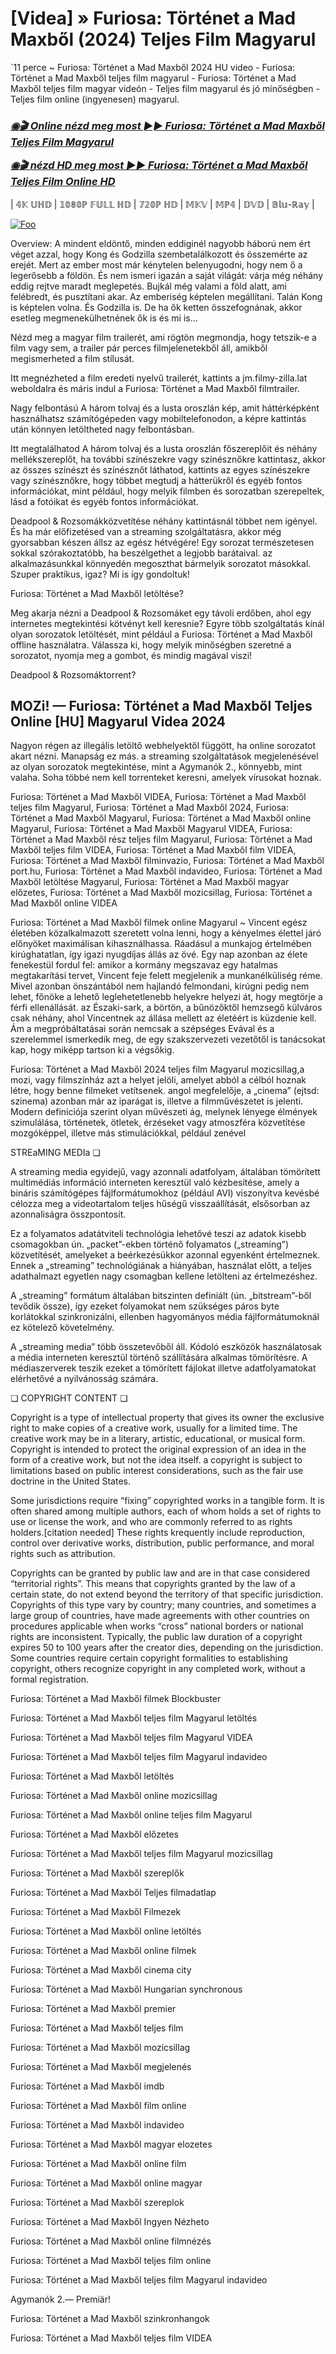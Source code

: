 <h1 tabindex="-1" class="heading-element" dir="auto">[Videa] » Furiosa: Történet a Mad Maxből (2024) Teljes Film Magyarul</h1>

`11 perce ~ Furiosa: Történet a Mad Maxből 2024 HU video - Furiosa: Történet a Mad Maxből teljes film magyarul - Furiosa: Történet a Mad Maxből teljes film magyar videón - Teljes film magyarul és jó minőségben - Teljes film online (ingyenesen) magyarul.

<b><i><h3> <a href="https://dmov.fun/hu/movie/786892/furiosa-a-mad-max-saga-gityub" rel="nofollow">◉🎬 Online nézd meg most ►► Furiosa: Történet a Mad Maxből Teljes Film Magyarul</a></b></i></h>

<b><i><h> <a href="https://dmov.fun/hu/movie/786892/furiosa-a-mad-max-saga-gityub" rel="nofollow">◉🎬 nézd HD meg most ►► Furiosa: Történet a Mad Maxből Teljes Film Online HD</a></b></i></h3>

| 𝟜𝕂 𝕌ℍ𝔻 | 𝟙𝟘𝟠𝟘ℙ 𝔽𝕌𝕃𝕃 ℍ𝔻 | 𝟟𝟚𝟘ℙ ℍ𝔻 | 𝕄𝕂𝕍 | 𝕄ℙ𝟜 | 𝔻𝕍𝔻 | 𝔹𝕝𝕦-ℝ𝕒𝕪 |

<a href="https://dmov.fun/hu/movie/786892/furiosa-a-mad-max-saga-gityub" rel="nofollow"><img src="https://camo.githubusercontent.com/917e6ed5c302499242165dcc02bdbce85c075fd21b35918eb9c0b771855261b8/68747470733a2f2f7374617469632e7769787374617469632e636f6d2f6d656469612f6232343966395f61646163386637306662336634356238383639313639366337376465313866337e6d76322e676966" alt="Foo" style="max-width: 100%;"></a>

Overview: A mindent eldöntő, minden eddiginél nagyobb háború nem ért véget azzal, hogy Kong és Godzilla szembetalálkozott és összemérte az erejét. Mert az ember most már kénytelen belenyugodni, hogy nem ő a legerősebb a földön. És nem ismeri igazán a saját világát: várja még néhány eddig rejtve maradt meglepetés. Bujkál még valami a föld alatt, ami felébredt, és pusztítani akar. Az emberiség képtelen megállítani. Talán Kong is képtelen volna. És Godzilla is. De ha ők ketten összefognának, akkor esetleg megmenekülhetnének ők is és mi is…

Nézd meg a magyar film trailerét, ami rögtön megmondja, hogy tetszik-e a film vagy sem, a trailer pár perces filmjelenetekből áll, amikből megismerheted a film stílusát.

Itt megnézheted a film eredeti nyelvű trailerét, kattints a jm.filmy-zilla.lat weboldalra és máris indul a Furiosa: Történet a Mad Maxből filmtrailer.

Nagy felbontású A három tolvaj és a lusta oroszlán kép, amit háttérképként használhatsz számítógépeden vagy mobiltelefonodon, a képre kattintás után könnyen letöltheted nagy felbontásban.

Itt megtalálhatod A három tolvaj és a lusta oroszlán főszereplőit és néhány mellékszereplőt, ha további színészekre vagy színésznőkre kattintasz, akkor az összes színészt és színésznőt láthatod, kattints az egyes színészekre vagy színésznőkre, hogy többet megtudj a hátterükről és egyéb fontos információkat, mint például, hogy melyik filmben és sorozatban szerepeltek, lásd a fotóikat és egyéb fontos információkat.

Deadpool & Rozsomákközvetítése néhány kattintásnál többet nem igényel. És ha már előfizetésed van a streaming szolgáltatásra, akkor még gyorsabban készen állsz az egész hétvégére! Egy sorozat természetesen sokkal szórakoztatóbb, ha beszélgethet a legjobb barátaival. az alkalmazásunkkal könnyedén megoszthat bármelyik sorozatot másokkal. Szuper praktikus, igaz? Mi is így gondoltuk!

Furiosa: Történet a Mad Maxből letöltése?

Meg akarja nézni a Deadpool & Rozsomáket egy távoli erdőben, ahol egy internetes megtekintési kötvényt kell keresnie? Egyre több szolgáltatás kínál olyan sorozatok letöltését, mint például a Furiosa: Történet a Mad Maxből offline használatra. Válassza ki, hogy melyik minőségben szeretné a sorozatot, nyomja meg a gombot, és mindig magával viszi!

Deadpool & Rozsomáktorrent?

## MOZi! — Furiosa: Történet a Mad Maxből Teljes Online [HU] Magyarul Videa 2024

Nagyon régen az illegális letöltő webhelyektől függött, ha online sorozatot akart nézni. Manapság ez más. a streaming szolgáltatások megjelenésével az olyan sorozatok megtekintése, mint a Agymanók 2., könnyebb, mint valaha. Soha többé nem kell torrenteket keresni, amelyek vírusokat hoznak.

Furiosa: Történet a Mad Maxből VIDEA, Furiosa: Történet a Mad Maxből teljes film Magyarul, Furiosa: Történet a Mad Maxből 2024, Furiosa: Történet a Mad Maxből Magyarul, Furiosa: Történet a Mad Maxből online Magyarul, Furiosa: Történet a Mad Maxből Magyarul VIDEA, Furiosa: Történet a Mad Maxből rész teljes film Magyarul, Furiosa: Történet a Mad Maxből teljes film VIDEA, Furiosa: Történet a Mad Maxből film VIDEA, Furiosa: Történet a Mad Maxből filminvazio, Furiosa: Történet a Mad Maxből port.hu, Furiosa: Történet a Mad Maxből indavideo, Furiosa: Történet a Mad Maxből letöltése Magyarul, Furiosa: Történet a Mad Maxből magyar előzetes, Furiosa: Történet a Mad Maxből mozicsillag, Furiosa: Történet a Mad Maxből online VIDEA

Furiosa: Történet a Mad Maxből filmek online Magyarul ~ Vincent egész életében közalkalmazott szeretett volna lenni, hogy a kényelmes élettel járó előnyöket maximálisan kihasználhassa. Ráadásul a munkajog értelmében kirúghatatlan, így igazi nyugdíjas állás az övé. Egy nap azonban az élete fenekestül fordul fel: amikor a kormány megszavaz egy hatalmas megtakarítási tervet, Vincent feje felett megjelenik a munkanélküliség réme. Mivel azonban önszántából nem hajlandó felmondani, kirúgni pedig nem lehet, főnöke a lehető leglehetetlenebb helyekre helyezi át, hogy megtörje a férfi ellenállását. az Északi-sark, a börtön, a bűnözőktől hemzsegő külváros csak néhány, ahol Vincentnek az állása mellett az életéért is küzdenie kell. Ám a megpróbáltatásai során nemcsak a szépséges Evával és a szerelemmel ismerkedik meg, de egy szakszervezeti vezetőtől is tanácsokat kap, hogy miképp tartson ki a végsőkig.

Furiosa: Történet a Mad Maxből 2024 teljes film Magyarul mozicsillag,a mozi, vagy filmszínház azt a helyet jelöli, amelyet abból a célból hoznak létre, hogy benne filmeket vetítsenek. angol megfelelője, a „cinema” (ejtsd: szinema) azonban már az iparágat is, illetve a filmművészetet is jelenti. Modern definíciója szerint olyan művészeti ág, melynek lényege élmények szimulálása, történetek, ötletek, érzéseket vagy atmoszféra közvetítése mozgóképpel, illetve más stimulációkkal, például zenével

STREaMING MEDIa ❏

A streaming media egyidejű, vagy azonnali adatfolyam, általában tömörített multimédiás információ interneten keresztül való kézbesítése, amely a bináris számítógépes fájlformátumokhoz (például AVI) viszonyítva kevésbé célozza meg a videotartalom teljes hűségű visszaállítását, elsősorban az azonnaliságra összpontosít.

Ez a folyamatos adatátviteli technológia lehetővé teszi az adatok kisebb csomagokban ún. „packet”-ekben történő folyamatos („streaming”) közvetítését, amelyeket a beérkezésükkor azonnal egyenként értelmeznek. Ennek a „streaming” technológiának a hiányában, használat előtt, a teljes adathalmazt egyetlen nagy csomagban kellene letölteni az értelmezéshez.

A „streaming” formátum általában bitszinten definiált (ún. „bitstream”-ből tevődik össze), így ezeket folyamokat nem szükséges páros byte korlátokkal szinkronizálni, ellenben hagyományos média fájlformátumoknál ez kötelező követelmény.

A „streaming media” több összetevőből áll. Kódoló eszközök használatosak a média interneten keresztül történő szállítására alkalmas tömörítésre. A médiaszerverek teszik ezeket a tömörített fájlokat illetve adatfolyamatokat elérhetővé a nyilvánosság számára.

❏ COPYRIGHT CONTENT ❏

Copyright is a type of intellectual property that gives its owner the exclusive right to make copies of a creative work, usually for a limited time. The creative work may be in a literary, artistic, educational, or musical form. Copyright is intended to protect the original expression of an idea in the form of a creative work, but not the idea itself. a copyright is subject to limitations based on public interest considerations, such as the fair use doctrine in the United States.

Some jurisdictions require “fixing” copyrighted works in a tangible form. It is often shared among multiple authors, each of whom holds a set of rights to use or license the work, and who are commonly referred to as rights holders.[citation needed] These rights krequently include reproduction, control over derivative works, distribution, public performance, and moral rights such as attribution.

Copyrights can be granted by public law and are in that case considered “territorial rights”. This means that copyrights granted by the law of a certain state, do not extend beyond the territory of that specific jurisdiction. Copyrights of this type vary by country; many countries, and sometimes a large group of countries, have made agreements with other countries on procedures applicable when works “cross” national borders or national rights are inconsistent. Typically, the public law duration of a copyright expires 50 to 100 years after the creator dies, depending on the jurisdiction. Some countries require certain copyright formalities to establishing copyright, others recognize copyright in any completed work, without a formal registration.

Furiosa: Történet a Mad Maxből  filmek Blockbuster

Furiosa: Történet a Mad Maxből  teljes film Magyarul letöltés

Furiosa: Történet a Mad Maxből  teljes film Magyarul VIDEA

Furiosa: Történet a Mad Maxből  teljes film Magyarul indavideo

Furiosa: Történet a Mad Maxből  letöltés

Furiosa: Történet a Mad Maxből  online mozicsillag

Furiosa: Történet a Mad Maxből  online teljes film Magyarul

Furiosa: Történet a Mad Maxből  előzetes

Furiosa: Történet a Mad Maxből  teljes film Magyarul mozicsillag

Furiosa: Történet a Mad Maxből  szereplők

Furiosa: Történet a Mad Maxből  Teljes filmadatlap

Furiosa: Történet a Mad Maxből  Filmezek

Furiosa: Történet a Mad Maxből  online letöltés

Furiosa: Történet a Mad Maxből  online filmek

Furiosa: Történet a Mad Maxből  cinema city

Furiosa: Történet a Mad Maxből  Hungarian synchronous

Furiosa: Történet a Mad Maxből  premier

Furiosa: Történet a Mad Maxből  teljes film

Furiosa: Történet a Mad Maxből  mozicsillag

Furiosa: Történet a Mad Maxből  megjelenés

Furiosa: Történet a Mad Maxből  imdb

Furiosa: Történet a Mad Maxből  film online

Furiosa: Történet a Mad Maxből  indavideo

Furiosa: Történet a Mad Maxből  magyar elozetes

Furiosa: Történet a Mad Maxből  online film

Furiosa: Történet a Mad Maxből  online magyar

Furiosa: Történet a Mad Maxből  szereplok

Furiosa: Történet a Mad Maxből  Ingyen Nézheto

Furiosa: Történet a Mad Maxből  online filmnézés

Furiosa: Történet a Mad Maxből  teljes film online

Furiosa: Történet a Mad Maxből  teljes film Magyarul indavideo

Agymanók 2.— Premiär!

Furiosa: Történet a Mad Maxből  szinkronhangok

Furiosa: Történet a Mad Maxből  teljes film VIDEA
